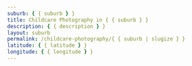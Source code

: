 ```yaml
---
suburb: { { suburb } }
title: Childcare Photography in { { suburb } }
description: { { description } }
layout: suburb
permalink: /childcare-photography/{ { suburb | slugize } }
latitude: { { latitude } }
longitude: { { longitude } }
---
```

